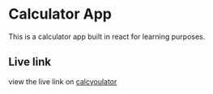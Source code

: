 # Calculator App
This is a calculator app built in react for learning purposes.

## Live link
view the live link on [calcyoulator](https://calcyoulator.herokuapp.com/)